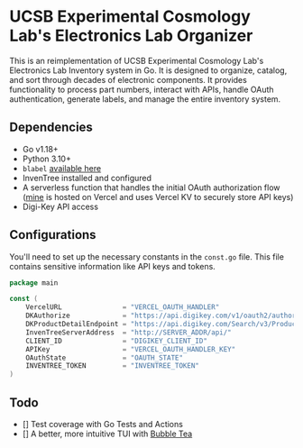 # UCSB Experimental Cosmology Lab's Electronics Lab Organizer
This is an reimplementation of UCSB Experimental Cosmology Lab's Electronics Lab Inventory system in Go. It is designed to organize, catalog, and sort through decades of electronic components. It provides functionality to process part numbers, interact with APIs, handle OAuth authentication, generate labels, and manage the entire inventory system.

## Dependencies
* Go v1.18+ 
* Python 3.10+
* `blabel` [available here](https://github.com/Edinburgh-Genome-Foundry/blabel)
* InvenTree installed and configured
* A serverless function that handles the initial OAuth authorization flow ([mine](https://github.com/davidwuya/oauth-callback) is hosted on Vercel and uses Vercel KV to securely store API keys)
* Digi-Key API access

## Configurations
You'll need to set up the necessary constants in the `const.go` file. This file contains sensitive information like API keys and tokens.
```go
package main

const (
	VercelURL               = "VERCEL_OAUTH_HANDLER"
	DKAuthorize             = "https://api.digikey.com/v1/oauth2/authorize"
	DKProductDetailEndpoint = "https://api.digikey.com/Search/v3/Products/"
	InvenTreeServerAddress  = "http://SERVER_ADDR/api/"
	CLIENT_ID               = "DIGIKEY_CLIENT_ID"
	APIKey                  = "VERCEL_OAUTH_HANDLER_KEY"
	OAuthState              = "OAUTH_STATE"
	INVENTREE_TOKEN         = "INVENTREE_TOKEN"
)
```
## Todo
- [] Test coverage with Go Tests and Actions
- [] A better, more intuitive TUI with [Bubble Tea](https://github.com/charmbracelet/bubbletea)

